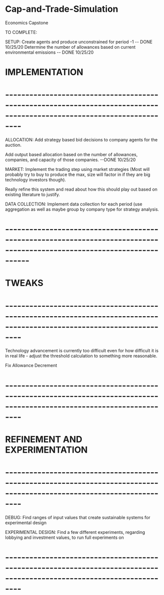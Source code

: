 # Cap-and-Trade-Simulation
Economics Capstone

TO COMPLETE:

SETUP:
Create agents and produce unconstrained for period -1
    -- DONE 10/25/20
Determine the number of allowances based on current environmental emissions
    -- DONE 10/25/20


# IMPLEMENTATION
# ----------------------------------------------------------------------------------------------------------------------

ALLOCATION:
Add strategy based bid decisions to company agents for the auction.

Add output based allocation based on the number of allowances, companies, and capacity of those companies.
    --DONE 10/25/20

MARKET:
Implement the trading step using market strategies (Most will probably try to buy to produce the max, size will factor in if they are big technology investors though).

Really refine this system and read about how this should play out based on existing literature to justify.

DATA COLLECTION:
Implement data collection for each period (use aggregation as well as maybe group by company type for strategy analysis.
# ------------------------------------------------------------------------------------------------------------------------

# TWEAKS
# ----------------------------------------------------------------------------------------------------------------------
Technology advancement is currently too difficult even for how difficult it is in real life - adjust the threshold calculation to something more reasonable.

Fix Allowance Decrement
# ----------------------------------------------------------------------------------------------------------------------
# REFINEMENT AND EXPERIMENTATION
# ----------------------------------------------------------------------------------------------------------------------
DEBUG:
Find ranges of input values that create sustainable systems for experimental design

EXPERIMENTAL DESIGN:
Find a few different experiments, regarding lobbying and investment values, to run full experiments on

# ----------------------------------------------------------------------------------------------------------------------
